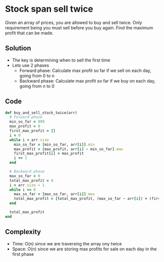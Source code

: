 # Stock span sell twice
Given an array of prices, you are allowed to buy and sell twice. Only requirement being you must
sell before you buy again. Find the maximum profit that can be made.

## Solution
- The key is determining when to sell the first time
- Lets use 2 phases
    - Forward phase: Calculate max profit so far if we sell on each day, going from 0 to n
    - Backward phase: Calculate max profit so far if we buy on each day, going from n to 0

## Code
```ruby
def buy_and_sell_stock_twice(arr)
  # Forward phase
  min_so_far = 999
  max_profit = 0
  first_max_profit = []
  i = 0
  while i < arr.size
    min_so_far = [min_so_far, arr[i]].min
    max_profit = [max_profit, arr[i] - min_so_far].max
    first_max_profit[i] = max_profit
    i += 1
  end

  # Backward phase
  max_so_far = 0
  total_max_profit = 0
  i = arr.size - 1
  while i >= 0
    max_so_far = [max_so_far, arr[i]].max
    total_max_profit = [total_max_profit, (max_so_far - arr[i]) + (first_max_profit[i - 1])].max
  end

  total_max_profit
end
```

## Complexity
- Time: O(n) since we are traversing the array ony twice
- Space: O(n) since we are storing max profits for sale on each day in the first phase

